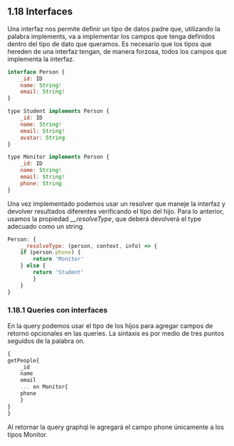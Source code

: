 ## 1.18 Interfaces

Una interfaz nos permite definir un tipo de datos padre que, utilizando
la palabra implements, va a implementar los campos que tenga definidos
dentro del tipo de dato que queramos. Es necesario que los tipos que
hereden de una interfaz tengan, de manera forzosa, todos los campos que
implementa la interfaz.

``` javascript
interface Person {
    _id: ID
    name: String!
    email: String!
}

type Student implements Person {
    _id: ID
    name: String!
    email: String!
    avatar: String
}

type Monitor implements Person {
    _id: ID
    name: String!
    email: String!
    phone: String
}
```

Una vez implementado podemos usar un resolver que maneje la interfaz y
devolver resultados diferentes verificando el tipo del hijo. Para lo
anterior, usamos la propiedad *\_\_resolveType*, que deberá devolverá el
type adecuado como un string.

``` javascript
Person: {
    __resolveType: (person, context, info) => {
    if (person.phone) {
        return 'Monitor'
    } else {
        return 'Student'
        }
    }
}
```

### 1.18.1 Queries con interfaces

En la query podemos usar el tipo de los hijos para agregar campos de
retorno opcionales en las queries. La sintaxis es por medio de tres
puntos seguidos de la palabra on.

``` javascript
{
getPeople{
    _id
    name
    email
    ... on Monitor{
    phone
    }
}
}
```

Al retornar la query graphql le agregará el campo phone únicamente a los
tipos Monitor.

